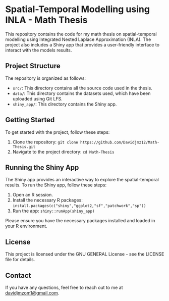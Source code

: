 # Spatial-Temporal Modelling using INLA - Math Thesis

This repository contains the code for my math thesis on spatial-temporal modelling using Integrated Nested Laplace Approximation (INLA). The project also includes a Shiny app that provides a user-friendly interface to interact with the models results.

## Project Structure

The repository is organized as follows:

- `src/`: This directory contains all the source code used in the thesis.
- `data/`: This directory contains the datasets used, which have been uploaded using Git LFS.
- `shiny_app/`: This directory contains the Shiny app.

## Getting Started

To get started with the project, follow these steps:

1. Clone the repository: `git clone https://github.com/Davidjmz12/Math-Thesis.git`
2. Navigate to the project directory: `cd Math-Thesis`

## Running the Shiny App

The Shiny app provides an interactive way to explore the spatial-temporal results. To run the Shiny app, follow these steps:

1. Open an R session.
2. Install the necessary R packages: `install.packages(c("shiny","ggplot2,"sf","patchwork","sp"))`
3. Run the app: `shiny::runApp(shiny_app)`

Please ensure you have the necessary packages installed and loaded in your R environment.

## License

This project is licensed under the GNU GENERAL License - see the LICENSE file for details.

## Contact

If you have any questions, feel free to reach out to me at davidjmzom1@gmail.com.

